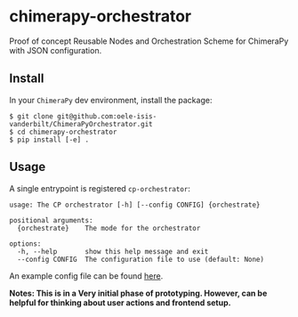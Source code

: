 # chimerapy-orchestrator

Proof of concept Reusable Nodes and Orchestration Scheme for ChimeraPy with JSON configuration.

## Install
In your `ChimeraPy` dev environment, install the package:

```shell
$ git clone git@github.com:oele-isis-vanderbilt/ChimeraPyOrchestrator.git
$ cd chimerapy-orchestrator
$ pip install [-e] .
```

## Usage
A single entrypoint is registered `cp-orchestrator`:

```shell
usage: The CP orchestrator [-h] [--config CONFIG] {orchestrate}

positional arguments:
  {orchestrate}    The mode for the orchestrator

options:
  -h, --help       show this help message and exit
  --config CONFIG  The configuration file to use (default: None)
```

An example config file can be found [here](configs/local_camera.json).

**Notes: This is in a Very initial phase of prototyping. However, can be helpful for thinking about user actions and frontend setup.**

